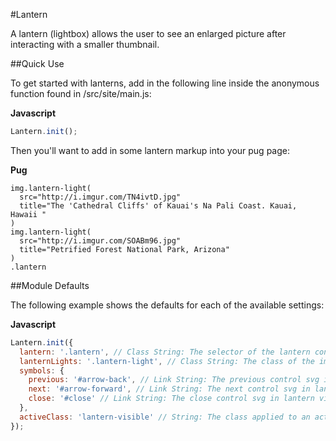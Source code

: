 #Lantern

A lantern (lightbox) allows the user to see an enlarged picture after interacting with a smaller thumbnail.

##Quick Use

To get started with lanterns, add in the following line inside the anonymous function found in /src/site/main.js:

**Javascript**

```js
Lantern.init();
```

Then you'll want to add in some lantern markup into your pug page:

**Pug**

```pug
img.lantern-light(
  src="http://i.imgur.com/TN4ivtD.jpg"
  title="The 'Cathedral Cliffs' of Kauai's Na Pali Coast. Kauai, Hawaii "
)
img.lantern-light(
  src="http://i.imgur.com/SOABm96.jpg"
  title="Petrified Forest National Park, Arizona"
)
.lantern
```

##Module Defaults

The following example shows the defaults for each of the available settings:

**Javascript**

```js
Lantern.init({
  lantern: '.lantern', // Class String: The selector of the lantern content container
  lanternLights: '.lantern-light', // Class String: The class of the image to inject into the lantern content container
  symbols: {
    previous: '#arrow-back', // Link String: The previous control svg in lantern view
    next: '#arrow-forward', // Link String: The next control svg in lantern view
    close: '#close' // Link String: The close control svg in lantern view
  },
  activeClass: 'lantern-visible' // String: The class applied to an active lantern
});
```
